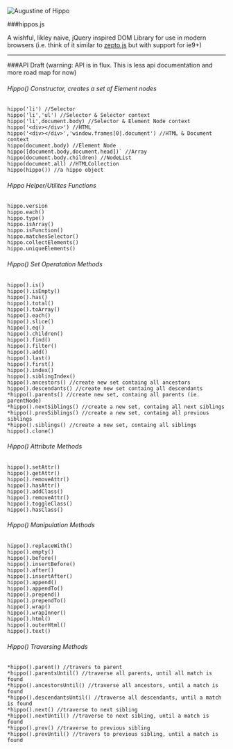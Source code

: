 
![Augustine of Hippo](https://raw.github.com/codylindley/hippojs/master/saint-augustine.jpeg)

###hippos.js


A wishful, likley naive, jQuery inspired DOM Library for use in modern browsers 
(i.e. think of it similar to [zepto.js](http://zeptojs.com/) but with support for ie9+)

---

###API Draft 
(warning: API is in flux. This is less api documentation and more road map for now)


###### Hippo() Constructor, creates a set of Element nodes

```
hippo('li') //Selector
hippo('li','ul') //Selector & Selector context
hippo('li',document.body) //Selector & Element Node context 
hippo('<div></div>') //HTML
hippo('<div></div>','window.frames[0].document') //HTML & Document context
hippo(document.body) //Element Node
hippo([document.body,document.head])` //Array
hippo(document.body.children) //NodeList
hippo(document.all) //HTMLCollection
hippo(hippo()) //a hippo object
```
###### Hippo Helper/Utilites Functions
```
hippo.version
hippo.each()
hippo.type()
hippo.isArray()
hippo.isFunction()
hippo.matchesSelector()
hippo.collectElements()
hippo.uniqueElements()
```
###### Hippo() Set Operatation Methods
```
hippo().is()
hippo().isEmpty()
hippo().has()
hippo().total()
hippo().toArray()
hippo().each()
hippo().slice()
hippo().eq()
hippo().children()
hippo().find()
hippo().filter()
hippo().add()
hippo().last()
hippo().first()
hippo().index()
hippo().siblingIndex()
hippo().ancestors() //create new set containg all ancestors
hippo().descendants() //create new set containg all descendants
*hippo().parents() //create new set, containg all parents (ie. parentNode)
*hippo().nextSiblings() //create a new set, containg all next siblings
*hippo().prevSiblings() //create a new set, containg all previous siblings
*hippo().siblings() //create a new set, containg all siblings
hippo().clone()
```
###### Hippo() Attribute Methods
```
hippo().setAttr()
hippo().getAttr()
hippo().removeAttr()
hippo().hasAttr()
hippo().addClass()
hippo().removeAttr()
hippo().toggleClass()
hippo().hasClass()
```
###### Hippo() Manipulation Methods
```
hippo().replaceWith()
hippo().empty()
hippo().before()
hippo().insertBefore()
hippo().after()
hippo().insertAfter()
hippo().append()
hippo().appendTo()
hippo().prepend()
hippo().prependTo()
hippo().wrap()
hippo().wrapInner()
hippo().html()
hippo().outerHtml()
hippo().text()
```
###### Hippo() Traversing Methods
```
*hippo().parent() //travers to parent
*hippo().parentsUntil() //traverse all parents, until all match is found
*hippo().ancestorsUntil() //traverse all ancestors, until a match is found
*hippo().descendantsUntil() //traverse all descendants, until a match is found
*hippo().next() //traverse to next sibling
*hippo().nextUntil() //traverse to next sibling, until a match is found
*hippo().prev() //traverse to previous sibling
*hippo().prevUntil() //travers to previous sibling, until a match is found
```

